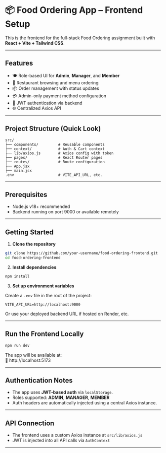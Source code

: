 
# 📦 Food Ordering App – Frontend Setup

This is the frontend for the full-stack Food Ordering assignment built with **React + Vite + Tailwind CSS**.

---

##  Features

- 🍽️ Role-based UI for **Admin**, **Manager**, and **Member**
- 🛒 Restaurant browsing and menu ordering
- 📦 Order management with status updates
- 💳 Admin-only payment method configuration
- 🔐 JWT authentication via backend
- 🌐 Centralized Axios API

---

##  Project Structure (Quick Look)

```
src/
├── components/         # Reusable components
├── context/            # Auth & Cart context
├── lib/axios.js        # Axios config with token
├── pages/              # React Router pages
├── routes/             # Route configuration
├── App.jsx
├── main.jsx
.env                    # VITE_API_URL, etc.
```

---

##  Prerequisites

- Node.js v18+ recommended  
- Backend running on port 9000 or available remotely

---

##  Getting Started

1. **Clone the repository**

```bash
git clone https://github.com/your-username/food-ordering-frontend.git
cd food-ordering-frontend
```

2. **Install dependencies**

```bash
npm install
```

3. **Set up environment variables**

Create a `.env` file in the root of the project:

```
VITE_API_URL=http://localhost:9000
```

Or use your deployed backend URL if hosted on Render, etc.

---

##  Run the Frontend Locally

```bash
npm run dev
```

The app will be available at:  
📍 http://localhost:5173

---

##  Authentication Notes

- The app uses **JWT-based auth** via `localStorage`.  
- Roles supported: **ADMIN**, **MANAGER**, **MEMBER**  
- Auth headers are automatically injected using a central Axios instance.

---

##  API Connection

- The frontend uses a custom Axios instance at `src/lib/axios.js`  
- JWT is injected into all API calls via `AuthContext`

---
